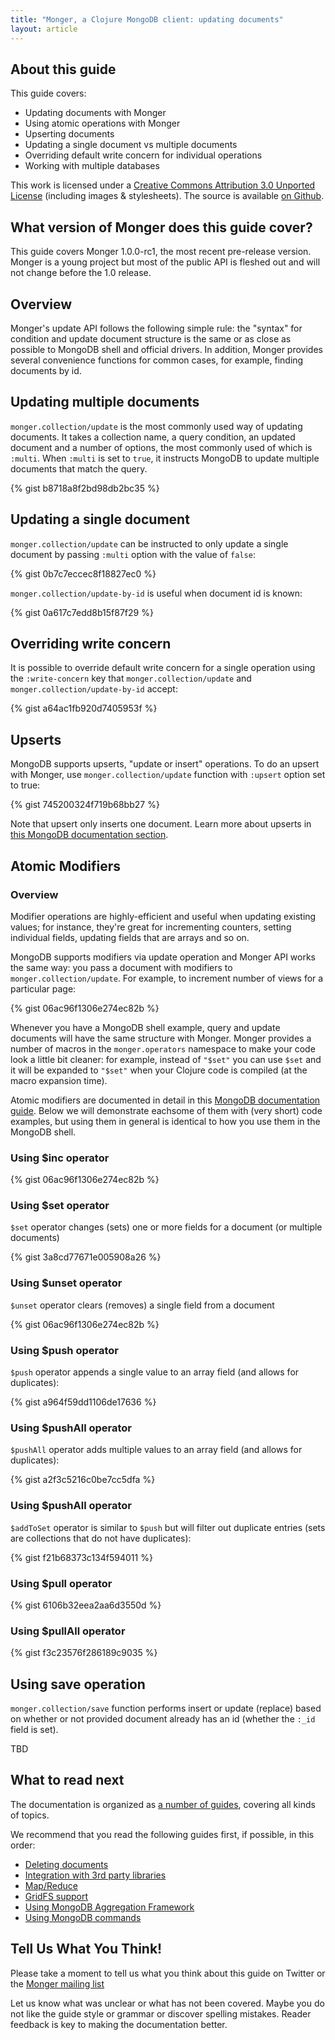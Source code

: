 ```yaml
---
title: "Monger, a Clojure MongoDB client: updating documents"
layout: article
---
```


## About this guide

This guide covers:

 * Updating documents with Monger
 * Using atomic operations with Monger
 * Upserting documents
 * Updating a single document vs multiple documents
 * Overriding default write concern for individual operations
 * Working with multiple databases

This work is licensed under a <a rel="license" href="http://creativecommons.org/licenses/by/3.0/">Creative Commons Attribution 3.0 Unported License</a> (including images & stylesheets). The source is available [on Github](https://github.com/clojurewerkz/monger.docs).


## What version of Monger does this guide cover?

This guide covers Monger 1.0.0-rc1, the most recent pre-release version. Monger is a young project but most of the public API
is fleshed out and will not change before the 1.0 release.


## Overview

Monger's update API follows the following simple rule: the "syntax" for condition and update document structure is
the same or as close as possible to MongoDB shell and official drivers. In addition, Monger provides several
convenience functions for common cases, for example, finding documents by id.


## Updating multiple documents

`monger.collection/update` is the most commonly used way of updating documents. It takes a collection name, a query condition, an updated document
and a number of options, the most
commonly used of which is `:multi`. When `:multi` is set to `true`, it instructs MongoDB to update multiple documents
that match the query.

{% gist b8718a8f2bd98db2bc35 %}



## Updating a single document

`monger.collection/update` can be instructed to only update a single document by passing `:multi` option with the value of `false`:

{% gist 0b7c7eccec8f18827ec0 %}


`monger.collection/update-by-id` is useful when document id is known:

{% gist 0a617c7edd8b15f87f29 %}



## Overriding write concern

It is possible to override default write concern for a single operation using the `:write-concern` key that `monger.collection/update` and
`monger.collection/update-by-id` accept:

{% gist a64ac1fb920d7405953f %}


## Upserts

MongoDB supports upserts, "update or insert" operations. To do an upsert with Monger, use `monger.collection/update` function with `:upsert` option set to true:

{% gist 745200324f719b68bb27 %}

Note that upsert only inserts one document. Learn more about upserts in [this MongoDB documentation section](www.mongodb.org/display/DOCS/Updating#Updating-update()).


## Atomic Modifiers

### Overview

Modifier operations are highly-efficient and useful when updating existing values; for instance, they're great for incrementing counters, setting individual fields, updating fields that are arrays and so on.

MongoDB supports modifiers via update operation and Monger API works the same way: you pass a document with modifiers
to `monger.collection/update`. For example, to increment number of views for a particular page:

{% gist 06ac96f1306e274ec82b %}

Whenever you have a MongoDB shell example, query and update documents will have the same structure with Monger. Monger provides a number of macros in the
`monger.operators` namespace to make your code look a little bit cleaner: for example, instead of `"$set"` you can use `$set` and it will be expanded
to `"$set"` when your Clojure code is compiled (at the macro expansion time).

Atomic modifiers are documented in detail in this [MongoDB documentation guide](http://www.mongodb.org/display/DOCS/Atomic+Operations). Below we will
demonstrate eachsome of them with (very short) code examples, but using them in general is identical to how you use them
in the MongoDB shell.


### Using $inc operator

{% gist 06ac96f1306e274ec82b %}


### Using $set operator

`$set` operator changes (sets) one or more fields for a document (or multiple documents)

{% gist 3a8cd77671e005908a26 %}


### Using $unset operator

`$unset` operator clears (removes) a single field from a document

{% gist 06ac96f1306e274ec82b %}


### Using $push operator

`$push` operator appends a single value to an array field (and allows for duplicates):

{% gist a964f59dd1106de17636 %}


### Using $pushAll operator

`$pushAll` operator adds multiple values to an array field (and allows for duplicates):

{% gist a2f3c5216c0be7cc5dfa %}


### Using $pushAll operator

`$addToSet` operator is similar to `$push` but will filter out duplicate entries (sets are collections
that do not have duplicates):

{% gist f21b68373c134f594011 %}


### Using $pull operator

{% gist 6106b32eea2aa6d3550d %}


### Using $pullAll operator

{% gist f3c23576f286189c9035 %}


## Using save operation

`monger.collection/save` function performs insert or update (replace) based on whether or not provided document already has an id (whether the `:_id` field
is set).

TBD



## What to read next

The documentation is organized as [a number of guides](/articles/guides.html), covering all kinds of topics.

We recommend that you read the following guides first, if possible, in this order:

 * [Deleting documents](/articles/deleting.html)
 * [Integration with 3rd party libraries](/articles/integration.html)
 * [Map/Reduce](/articles/mapreduce.html)
 * [GridFS support](/articles/gridfs.html)
 * [Using MongoDB Aggregation Framework](/articles/aggregation.html)
 * [Using MongoDB commands](/articles/commands.html)


## Tell Us What You Think!

Please take a moment to tell us what you think about this guide on Twitter or the [Monger mailing list](https://groups.google.com/forum/#!forum/clojure-mongodb)

Let us know what was unclear or what has not been covered. Maybe you do not like the guide style or grammar or discover spelling mistakes. Reader feedback is key to making the documentation better.
